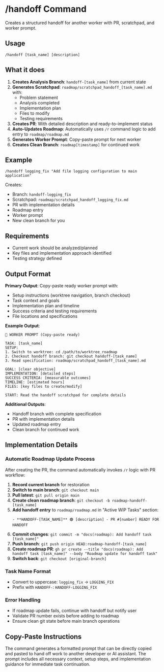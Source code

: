 # /handoff Command

Creates a structured handoff for another worker with PR, scratchpad, and worker prompt.

## Usage
```
/handoff [task_name] [description]
```

## What it does

1. **Creates Analysis Branch**: `handoff-[task_name]` from current state
2. **Generates Scratchpad**: `roadmap/scratchpad_handoff_[task_name].md` with:
   - Problem statement
   - Analysis completed
   - Implementation plan
   - Files to modify
   - Testing requirements
3. **Creates PR**: With detailed description and ready-to-implement status
4. **Auto-Updates Roadmap**: Automatically uses `/r` command logic to add entry to `roadmap/roadmap.md`
5. **Generates Worker Prompt**: Copy-paste prompt for next worker
6. **Creates Clean Branch**: `roadmap[timestamp]` for continued work

## Example
```
/handoff logging_fix "Add file logging configuration to main application"
```

Creates:
- Branch: `handoff-logging_fix`
- Scratchpad: `roadmap/scratchpad_handoff_logging_fix.md`
- PR with implementation details
- Roadmap entry
- Worker prompt
- New clean branch for you

## Requirements

- Current work should be analyzed/planned
- Key files and implementation approach identified
- Testing strategy defined

## Output Format

**Primary Output**: Copy-paste ready worker prompt with:
- Setup instructions (worktree navigation, branch checkout)
- Task context and goals
- Implementation plan and timeline
- Success criteria and testing requirements
- File locations and specifications

**Example Output**:
```
🎯 WORKER PROMPT (Copy-paste ready)

TASK: [task_name]
SETUP:
1. Switch to worktree: cd /path/to/worktree_roadmap
2. Checkout handoff branch: git checkout handoff-[task_name]
3. Read specification: roadmap/scratchpad_handoff_[task_name].md

GOAL: [clear objective]
IMPLEMENTATION: [detailed steps]
SUCCESS CRITERIA: [measurable outcomes]
TIMELINE: [estimated hours]
FILES: [key files to create/modify]

START: Read the handoff scratchpad for complete details
```

**Additional Outputs**:
- Handoff branch with complete specification
- PR with implementation details
- Updated roadmap entry
- Clean branch for continued work

## Implementation Details

### Automatic Roadmap Update Process
After creating the PR, the command automatically invokes `/r` logic with PR workflow:

1. **Record current branch** for restoration
2. **Switch to main branch**: `git checkout main`
3. **Pull latest**: `git pull origin main`
4. **Create clean roadmap branch**: `git checkout -b roadmap-handoff-[task_name]`
5. **Add handoff entry** to `roadmap/roadmap.md` in "Active WIP Tasks" section:
   ```
   - **HANDOFF-[TASK_NAME]** 🟢 [description] - PR #[number] READY FOR HANDOFF
   ```
6. **Commit changes**: `git commit -m "docs(roadmap): Add handoff task [task_name]"`
7. **Push branch**: `git push origin HEAD:roadmap-handoff-[task_name]`
8. **Create roadmap PR**: `gh pr create --title "docs(roadmap): Add handoff task [task_name]" --body "Roadmap update for handoff task"`
9. **Switch back**: `git checkout [original-branch]`

### Task Name Format
- Convert to uppercase: `logging_fix` → `LOGGING_FIX`
- Prefix with `HANDOFF-`: `HANDOFF-LOGGING_FIX`

### Error Handling
- If roadmap update fails, continue with handoff but notify user
- Validate PR number exists before adding to roadmap
- Ensure clean git state before main branch operations

## Copy-Paste Instructions

The command generates a formatted prompt that can be directly copied and pasted to hand off work to another developer or AI assistant. The prompt includes all necessary context, setup steps, and implementation guidance for immediate task continuation.
